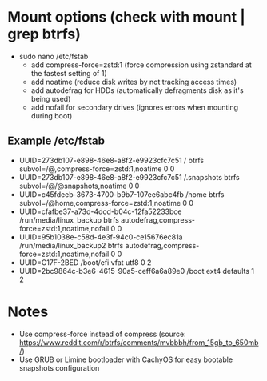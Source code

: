 # Mount options (check with mount | grep btrfs)

- sudo nano /etc/fstab
    - add compress-force=zstd:1 (force compression using zstandard at the fastest setting of 1)
    - add noatime (reduce disk writes by not tracking access times)
    - add autodefrag for HDDs (automatically defragments disk as it's being used)
    - add nofail for secondary drives (ignores errors when mounting during boot)

## Example /etc/fstab

- UUID=273db107-e898-46e8-a8f2-e9923cfc7c51  /                         btrfs  subvol=/@,compress-force=zstd:1,noatime             0 0
- UUID=273db107-e898-46e8-a8f2-e9923cfc7c51  /.snapshots               btrfs  subvol=/@/@snapshots,noatime                        0 0
- UUID=c45fdeeb-3673-4700-b9b7-107ee6abc4fb  /home                     btrfs  subvol=/@home,compress-force=zstd:1,noatime         0 0
- UUID=cfafbe37-a73d-4dcd-b04c-12fa52233bce  /run/media/linux_backup   btrfs  autodefrag,compress-force=zstd:1,noatime,nofail     0 0
- UUID=95b1038e-c58d-4e3f-94c0-ce15676ec81a  /run/media/linux_backup2  btrfs  autodefrag,compress-force=zstd:1,noatime,nofail     0 0
- UUID=C17F-2BED                             /boot/efi                 vfat   utf8                                                0 2
- UUID=2bc9864c-b3e6-4615-90a5-ceff6a6a89e0  /boot                     ext4   defaults                                            1 2

# Notes

- Use compress-force instead of compress (source: https://www.reddit.com/r/btrfs/comments/mvbbbh/from_15gb_to_650mb/)
- Use GRUB or Limine bootloader with CachyOS for easy bootable snapshots configuration
